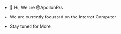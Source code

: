 - 👋 Hi, We are @ApollonRss

- We are currently focussed on the Internet Computer

- Stay tuned for More


<!---
ApollonRss/ApollonRss is a ✨ special ✨ repository because its `README.md` (this file) appears on your GitHub profile.
You can click the Preview link to take a look at your changes.
--->
